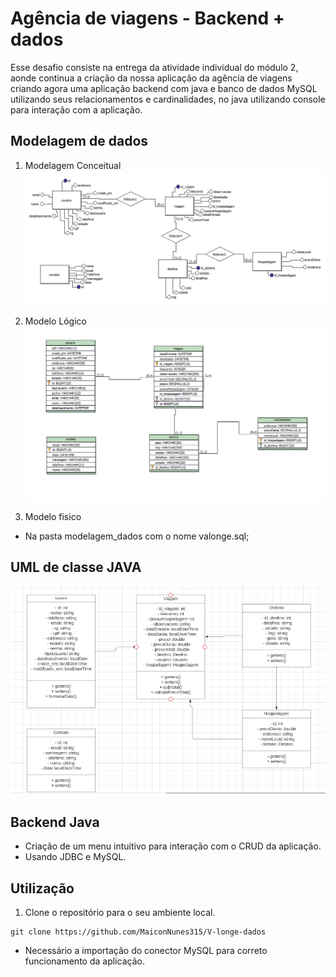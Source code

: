 # Agência de viagens - Backend + dados

Esse desafio consiste na entrega da atividade individual do módulo 2, 
aonde continua a criação da nossa aplicação da agência de viagens 
criando agora uma aplicação backend com java e banco de dados MySQL utilizando 
seus relacionamentos e cardinalidades, no java utilizando console para interação com a aplicação.

## Modelagem de dados

1. Modelagem Conceitual
![print](modelagem_dados/conceitual.png)

2. Modelo Lógico
![print](modelagem_dados/logico.png)   

3. Modelo fisico
- Na pasta modelagem_dados com o nome valonge.sql;

## UML de classe JAVA    
![print](modelagem_dados/UML.png)

## Backend Java
 * Criação de um menu intuitivo para interação com o CRUD da aplicação.
 * Usando JDBC e MySQL.
   
## Utilização
1. Clone o repositório para o seu ambiente local.
~~~
git clone https://github.com/MaiconNunes315/V-longe-dados
~~~

* Necessário a importação do conector MySQL para correto funcionamento da aplicação.
 
